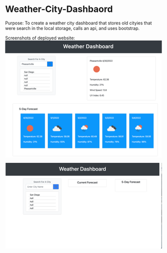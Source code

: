 # Weather-City-Dashbaord

Purpose: To create a weather city dashboard that stores old cityies that were search in the local storage, calls an api, and uses bootstrap.

Screenshots of deployed website:
![Picture of the Homescreen](./assets/images/5dayforecast.png "Forecast")

![Picture of a question](./assets/images/Dashboard.png "Dashboard")
